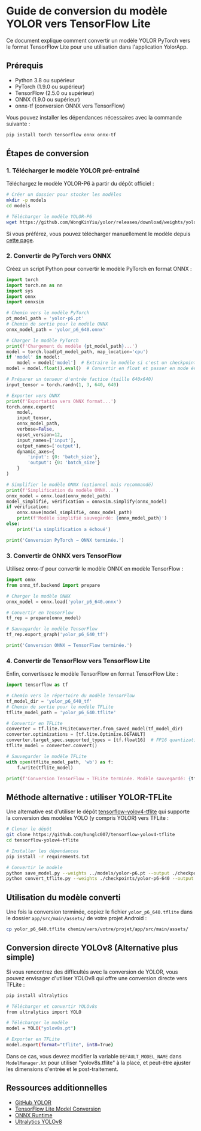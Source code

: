 # Guide de conversion du modèle YOLOR vers TensorFlow Lite

Ce document explique comment convertir un modèle YOLOR PyTorch vers le format TensorFlow Lite pour une utilisation dans l'application YolorApp.

## Prérequis

- Python 3.8 ou supérieur
- PyTorch (1.9.0 ou supérieur)
- TensorFlow (2.5.0 ou supérieur)
- ONNX (1.9.0 ou supérieur)
- onnx-tf (conversion ONNX vers TensorFlow)

Vous pouvez installer les dépendances nécessaires avec la commande suivante :

```bash
pip install torch tensorflow onnx onnx-tf
```

## Étapes de conversion

### 1. Télécharger le modèle YOLOR pré-entraîné

Téléchargez le modèle YOLOR-P6 à partir du dépôt officiel :

```bash
# Créer un dossier pour stocker les modèles
mkdir -p models
cd models

# Télécharger le modèle YOLOR-P6
wget https://github.com/WongKinYiu/yolor/releases/download/weights/yolor-p6.pt
```

Si vous préférez, vous pouvez télécharger manuellement le modèle depuis [cette page](https://github.com/WongKinYiu/yolor/releases/tag/weights).

### 2. Convertir de PyTorch vers ONNX

Créez un script Python pour convertir le modèle PyTorch en format ONNX :

```python
import torch
import torch.nn as nn
import sys
import onnx
import onnxsim

# Chemin vers le modèle PyTorch
pt_model_path = 'yolor-p6.pt'
# Chemin de sortie pour le modèle ONNX
onnx_model_path = 'yolor_p6_640.onnx'

# Charger le modèle PyTorch
print(f'Chargement du modèle {pt_model_path}...')
model = torch.load(pt_model_path, map_location='cpu')
if 'model' in model:
    model = model['model']  # Extraire le modèle si c'est un checkpoint
model = model.float().eval()  # Convertir en float et passer en mode évaluation

# Préparer un tenseur d'entrée factice (taille 640x640)
input_tensor = torch.randn(1, 3, 640, 640)

# Exporter vers ONNX
print(f'Exportation vers ONNX format...')
torch.onnx.export(
    model,
    input_tensor,
    onnx_model_path,
    verbose=False,
    opset_version=12,
    input_names=['input'],
    output_names=['output'],
    dynamic_axes={
        'input': {0: 'batch_size'},
        'output': {0: 'batch_size'}
    }
)

# Simplifier le modèle ONNX (optionnel mais recommandé)
print(f'Simplification du modèle ONNX...')
onnx_model = onnx.load(onnx_model_path)
model_simplifié, vérification = onnxsim.simplify(onnx_model)
if vérification:
    onnx.save(model_simplifié, onnx_model_path)
    print(f'Modèle simplifié sauvegardé: {onnx_model_path}')
else:
    print('La simplification a échoué')

print('Conversion PyTorch → ONNX terminée.')
```

### 3. Convertir de ONNX vers TensorFlow

Utilisez onnx-tf pour convertir le modèle ONNX en modèle TensorFlow :

```python
import onnx
from onnx_tf.backend import prepare

# Charger le modèle ONNX
onnx_model = onnx.load('yolor_p6_640.onnx')

# Convertir en TensorFlow
tf_rep = prepare(onnx_model)

# Sauvegarder le modèle TensorFlow
tf_rep.export_graph('yolor_p6_640_tf')

print('Conversion ONNX → TensorFlow terminée.')
```

### 4. Convertir de TensorFlow vers TensorFlow Lite

Enfin, convertissez le modèle TensorFlow en format TensorFlow Lite :

```python
import tensorflow as tf

# Chemin vers le répertoire du modèle TensorFlow
tf_model_dir = 'yolor_p6_640_tf'
# Chemin de sortie pour le modèle TFLite
tflite_model_path = 'yolor_p6_640.tflite'

# Convertir en TFLite
converter = tf.lite.TFLiteConverter.from_saved_model(tf_model_dir)
converter.optimizations = [tf.lite.Optimize.DEFAULT]
converter.target_spec.supported_types = [tf.float16]  # FP16 quantization
tflite_model = converter.convert()

# Sauvegarder le modèle TFLite
with open(tflite_model_path, 'wb') as f:
    f.write(tflite_model)

print(f'Conversion TensorFlow → TFLite terminée. Modèle sauvegardé: {tflite_model_path}')
```

## Méthode alternative : utiliser YOLOR-TFLite

Une alternative est d'utiliser le dépôt [tensorflow-yolov4-tflite](https://github.com/hunglc007/tensorflow-yolov4-tflite) qui supporte la conversion des modèles YOLO (y compris YOLOR) vers TFLite :

```bash
# Cloner le dépôt
git clone https://github.com/hunglc007/tensorflow-yolov4-tflite
cd tensorflow-yolov4-tflite

# Installer les dépendances
pip install -r requirements.txt

# Convertir le modèle
python save_model.py --weights ../models/yolor-p6.pt --output ./checkpoints/yolor-p6-640 --input_size 640 --model yolov4
python convert_tflite.py --weights ./checkpoints/yolor-p6-640 --output ./checkpoints/yolor_p6_640.tflite
```

## Utilisation du modèle converti

Une fois la conversion terminée, copiez le fichier `yolor_p6_640.tflite` dans le dossier `app/src/main/assets/` de votre projet Android :

```bash
cp yolor_p6_640.tflite chemin/vers/votre/projet/app/src/main/assets/
```

## Conversion directe YOLOv8 (Alternative plus simple)

Si vous rencontrez des difficultés avec la conversion de YOLOR, vous pouvez envisager d'utiliser YOLOv8 qui offre une conversion directe vers TFLite :

```bash
pip install ultralytics

# Télécharger et convertir YOLOv8s
from ultralytics import YOLO

# Télécharger le modèle
model = YOLO("yolov8s.pt")

# Exporter en TFLite
model.export(format="tflite", int8=True)
```

Dans ce cas, vous devrez modifier la variable `DEFAULT_MODEL_NAME` dans `ModelManager.kt` pour utiliser "yolov8s.tflite" à la place, et peut-être ajuster les dimensions d'entrée et le post-traitement.

## Ressources additionnelles

- [GitHub YOLOR](https://github.com/WongKinYiu/yolor)
- [TensorFlow Lite Model Conversion](https://www.tensorflow.org/lite/convert)
- [ONNX Runtime](https://onnxruntime.ai/)
- [Ultralytics YOLOv8](https://github.com/ultralytics/ultralytics) 